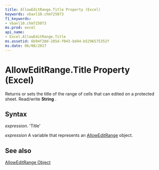 ```yaml
---
title: AllowEditRange.Title Property (Excel)
keywords: vbaxl10.chm725073
f1_keywords:
- vbaxl10.chm725073
ms.prod: excel
api_name:
- Excel.AllowEditRange.Title
ms.assetid: 6b94f20d-285d-f043-bd44-b5296575352f
ms.date: 06/08/2017
---
```



# AllowEditRange.Title Property (Excel)

Returns or sets the title of the range of cells that can edited on a protected sheet. Read/write  **String** .


## Syntax

 _expression_. 'Title'

 _expression_ A variable that represents an [AllowEditRange](./Excel.AllowEditRange.md) object.


## See also


[AllowEditRange Object](Excel.AllowEditRange.md)

